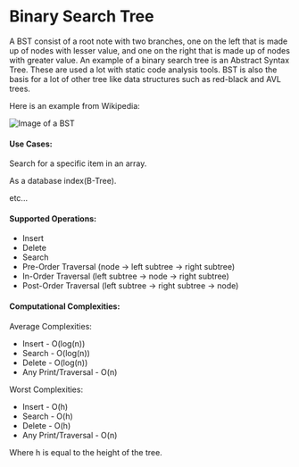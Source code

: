 # Binary Search Tree

A BST consist of a root note with two branches, one on the left that is made up of nodes with lesser value, and one on the right that is made up of nodes with greater value. An example of a binary search tree is an Abstract Syntax Tree. These are used a lot with static code analysis tools. BST is also the basis for a lot of other tree like data structures such as red-black and AVL trees.

Here is an example from Wikipedia:

![Image of a BST](https://upload.wikimedia.org/wikipedia/commons/thumb/d/da/Binary_search_tree.svg/200px-Binary_search_tree.svg.png)


#### Use Cases:

Search for a specific item in an array.

As a database index(B-Tree).

etc...

#### Supported Operations:
 - Insert
 - Delete
 - Search
 - Pre-Order Traversal (node -> left subtree -> right subtree)
 - In-Order Traversal (left subtree -> node -> right subtree)
 - Post-Order Traversal (left subtree -> right subtree -> node)


#### Computational Complexities:

Average Complexities:
 - Insert - O(log(n))
 - Search - O(log(n))
 - Delete - O(log(n))
 - Any Print/Traversal - O(n)

Worst Complexities:
 - Insert - O(h)
 - Search - O(h)
 - Delete - O(h)
 - Any Print/Traversal - O(n)
 
 Where h is equal to the height of the tree.